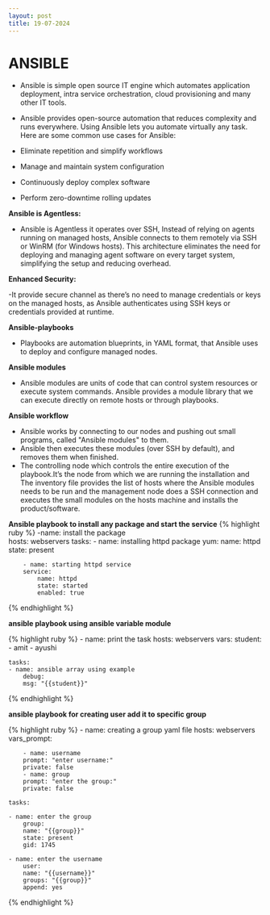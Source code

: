 ```yaml
---
layout: post
title: 19-07-2024
---
```


# ANSIBLE

- Ansible is simple open source IT engine which automates application deployment, intra service orchestration, cloud provisioning and many other IT tools.

- Ansible provides open-source automation that reduces complexity and runs everywhere. Using Ansible lets you automate virtually any task. Here are some common use cases for Ansible:

- Eliminate repetition and simplify workflows

- Manage and maintain system configuration

- Continuously deploy complex software

- Perform zero-downtime rolling updates

**Ansible is Agentless:**

- Ansible is Agentless it operates over SSH, Instead of relying on agents running on managed hosts, Ansible connects to them remotely via SSH or WinRM (for Windows hosts). This architecture eliminates the need for deploying and managing agent software on every target system, simplifying the setup and reducing overhead.

**Enhanced Security:**

-It provide secure channel as there’s no need to manage credentials or keys on the managed hosts, as Ansible authenticates using SSH keys or credentials provided at runtime.

**Ansible-playbooks**

- Playbooks are automation blueprints, in YAML format, that Ansible uses to deploy and configure managed nodes.

**Ansible modules**

- Ansible modules are units of code that can control system resources or execute system commands. Ansible provides a module library that we can execute directly on remote hosts or through playbooks. 


**Ansible workflow**

- Ansible works by connecting to our nodes and pushing out small programs, called "Ansible modules" to them.
-  Ansible then executes these modules (over SSH by default), and removes them when finished.
- The controlling node  which controls the entire execution of the playbook.It’s the node from which we are running the installation and The inventory file provides the list of hosts where the Ansible modules needs to be run and the management node does a SSH connection and executes the small modules on the hosts machine and installs the product/software.


**Ansible playbook to install any package and start the service**
  {% highlight ruby %}
   -name: install the package                                        
    hosts: webservers
    tasks:
        - name: installing httpd package
        yum:
            name: httpd
            state: present

        - name: starting httpd service
        service:
            name: httpd
            state: started
            enabled: true      
  {% endhighlight %}


**ansible playbook using ansible variable module**

  {% highlight ruby %}
    - name: print the task
    hosts: webservers
    vars:
        student:
        - amit
        - ayushi

    tasks:
    - name: ansible array using example
        debug:
        msg: "{{student}}"    
 {% endhighlight %}



**ansible playbook for creating user add it to specific group**
  
  {% highlight ruby %}
    - name: creating a group yaml file
    hosts: webservers
    vars_prompt:

        - name: username
        prompt: "enter username:"
        private: false  
        - name: group
        prompt: "enter the group:"
        private: false  

    tasks:

    - name: enter the group  
        group:
        name: "{{group}}"
        state: present
        gid: 1745

    - name: enter the username
        user:
        name: "{{username}}"
        groups: "{{group}}"
        append: yes   
    
 {% endhighlight %}




 



